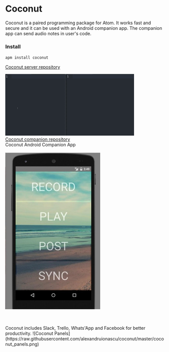 # Coconut

Coconut is a paired programming package for Atom. It works fast and secure and it can be used with an Android companion app. The companion app can send audio notes in user's code.


### Install

    apm install coconut


[Coconut server repository](https://github.com/alexandruionascu/coconut_server)


![Coconut package demo](https://raw.githubusercontent.com/alexandruionascu/coconut/master/coconut_demo.gif)
<br />
[Coconut companion repository](https://github.com/alexandruionascu/coconut-companion)
<br />
Coconut Android Companion App
<br />
<br />
![Coconut Companion](https://raw.githubusercontent.com/alexandruionascu/coconut/master/companion.jpg)


<br />
<br />
Coconut includes Slack, Trello, Whats'App and Facebook for better productivity.
![Coconut Panels](https://raw.githubusercontent.com/alexandruionascu/coconut/master/coconut_panels.png)
